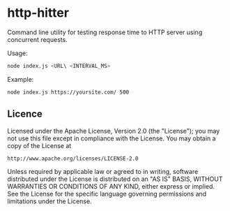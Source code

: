 # http-hitter

Command line utility for testing response time to HTTP server using concurrent requests.

Usage:

```bash
node index.js <URL\ <INTERVAL_MS>
```

Example:

```bash
node index.js https://yoursite.com/ 500
```

## Licence

Licensed under the Apache License, Version 2.0 (the "License");
you may not use this file except in compliance with the License.
You may obtain a copy of the License at

    http://www.apache.org/licenses/LICENSE-2.0

Unless required by applicable law or agreed to in writing, software
distributed under the License is distributed on an "AS IS" BASIS,
WITHOUT WARRANTIES OR CONDITIONS OF ANY KIND, either express or implied.
See the License for the specific language governing permissions and
limitations under the License.
